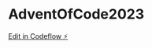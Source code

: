 # AdventOfCode2023

[Edit in Codeflow ⚡️](https://stackblitz.com/~/github.com/nunoraposo33/AdventOfCode2023)